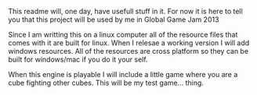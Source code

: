 This readme will, one day, have usefull stuff in it. For now it is here 
to tell you that this project will be used by me in Global Game Jam 2013

Since I am writting this on a linux computer all of the resource files 
that comes with it are built for linux. When I relesae a working version 
I will add windows resources. All of the resources are cross platform so 
they can be built for windows/mac if you do it your self.

When this engine is playable I will include a little game where you are 
a cube fighting other cubes. This will be my test game... thing.
